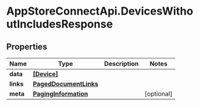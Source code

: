 # AppStoreConnectApi.DevicesWithoutIncludesResponse

## Properties

Name | Type | Description | Notes
------------ | ------------- | ------------- | -------------
**data** | [**[Device]**](Device.md) |  | 
**links** | [**PagedDocumentLinks**](PagedDocumentLinks.md) |  | 
**meta** | [**PagingInformation**](PagingInformation.md) |  | [optional] 



